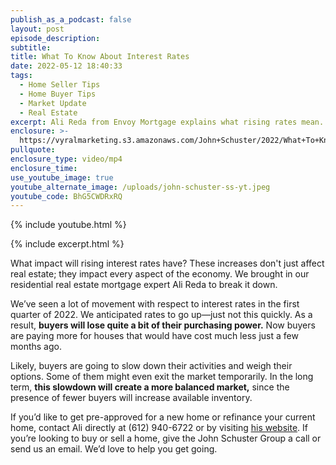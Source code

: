 ```yaml
---
publish_as_a_podcast: false
layout: post
episode_description:
subtitle:
title: What To Know About Interest Rates
date: 2022-05-12 18:40:33
tags:
  - Home Seller Tips
  - Home Buyer Tips
  - Market Update
  - Real Estate
excerpt: Ali Reda from Envoy Mortgage explains what rising rates mean.
enclosure: >-
  https://vyralmarketing.s3.amazonaws.com/John+Schuster/2022/What+To+Know+About+Interest+Rates.mp4
pullquote:
enclosure_type: video/mp4
enclosure_time:
use_youtube_image: true
youtube_alternate_image: /uploads/john-schuster-ss-yt.jpeg
youtube_code: BhG5CWDRxRQ
---
```

{% include youtube.html %}

{% include excerpt.html %}

What impact will rising interest rates have? These increases don't just affect real estate; they impact every aspect of the economy. We brought in our residential real estate mortgage expert Ali Reda to break it down.

We’ve seen a lot of movement with respect to interest rates in the first quarter of 2022. We anticipated rates to go up—just not this quickly. As a result, **buyers will lose quite a bit of their purchasing power.** Now buyers are paying more for houses that would have cost much less just a few months ago.

Likely, buyers are going to slow down their activities and weigh their options. Some of them might even exit the market temporarily. In the long term, **this slowdown will create a more balanced market,** since the presence of fewer buyers will increase available inventory.

If you’d like to get pre-approved for a new home or refinance your current home, contact Ali directly at (612) 940-6722 or by visiting <u><a target="_blank" rel="noopener" href="https://www.envoymortgage.com/loan-officer/ali-reda-edina-mn/">his website</a></u>. If you’re looking to buy or sell a home, give the John Schuster Group a call or send us an email. We’d love to help you get going.
